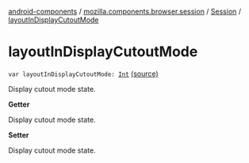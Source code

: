 [android-components](../../index.md) / [mozilla.components.browser.session](../index.md) / [Session](index.md) / [layoutInDisplayCutoutMode](./layout-in-display-cutout-mode.md)

# layoutInDisplayCutoutMode

`var layoutInDisplayCutoutMode: `[`Int`](https://kotlinlang.org/api/latest/jvm/stdlib/kotlin/-int/index.html) [(source)](https://github.com/mozilla-mobile/android-components/blob/master/components/browser/session/src/main/java/mozilla/components/browser/session/Session.kt#L428)

Display cutout mode state.

**Getter**

Display cutout mode state.

**Setter**

Display cutout mode state.

